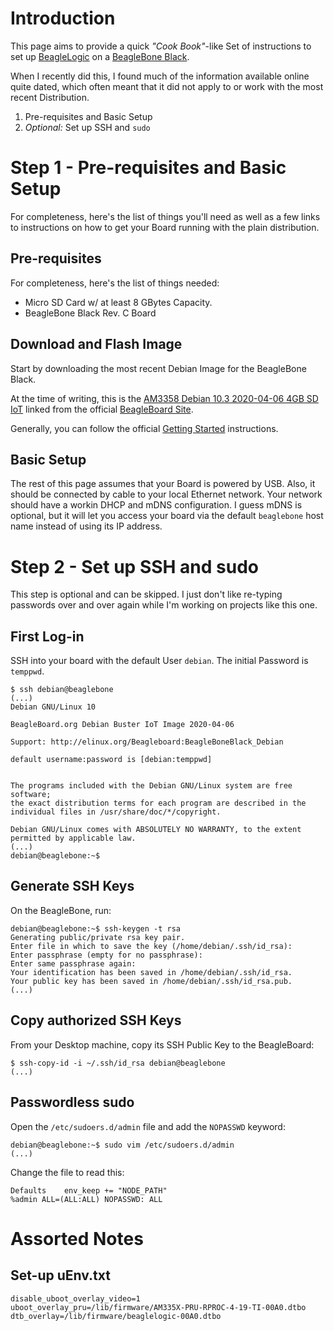 # Introduction
This page aims to provide a quick _"Cook Book"_-like Set of instructions to set up [BeagleLogic](http://beaglelogic.net) on a [BeagleBone Black](https://beagleboard.org/black).

When I recently did this, I found much of the information available online quite dated, which often meant that it did not apply to or work with the most recent Distribution.

1. Pre-requisites and Basic Setup
2. _Optional:_ Set up SSH and `sudo`

# Step 1 - Pre-requisites and Basic Setup
For completeness, here's the list of things you'll need as well as a few links to instructions on how to get your Board running with the plain distribution.

## Pre-requisites
For completeness, here's the list of things needed:
- Micro SD Card w/ at least 8 GBytes Capacity.
- BeagleBone Black Rev. C Board

## Download and Flash Image
Start by downloading the most recent Debian Image for the BeagleBone Black.

At the time of writing, this is the [AM3358 Debian 10.3 2020-04-06 4GB SD IoT](https://debian.beagleboard.org/images/bone-debian-10.3-iot-armhf-2020-04-06-4gb.img.xz) linked from the official [BeagleBoard Site](https://beagleboard.org/latest-images).

Generally, you can follow the official [Getting Started](https://beagleboard.org/getting-started#update) instructions.

## Basic Setup
The rest of this page assumes that your Board is powered by USB. Also, it should be connected by cable to your local Ethernet network. Your network should have a workin DHCP and mDNS configuration. I guess mDNS is optional, but it will let you access your board via the default `beaglebone` host name instead of using its IP address.

# Step 2 - Set up SSH and sudo
This step is optional and can be skipped. I just don't like re-typing passwords over and over again while I'm working on projects like this one.

## First Log-in
SSH into your board with the default User `debian`. The initial Password is `temppwd`.

```
$ ssh debian@beaglebone
(...)
Debian GNU/Linux 10

BeagleBoard.org Debian Buster IoT Image 2020-04-06

Support: http://elinux.org/Beagleboard:BeagleBoneBlack_Debian

default username:password is [debian:temppwd]


The programs included with the Debian GNU/Linux system are free software;
the exact distribution terms for each program are described in the
individual files in /usr/share/doc/*/copyright.

Debian GNU/Linux comes with ABSOLUTELY NO WARRANTY, to the extent
permitted by applicable law.
(...)
debian@beaglebone:~$
```

## Generate SSH Keys
On the BeagleBone, run:
```
debian@beaglebone:~$ ssh-keygen -t rsa
Generating public/private rsa key pair.
Enter file in which to save the key (/home/debian/.ssh/id_rsa): 
Enter passphrase (empty for no passphrase): 
Enter same passphrase again: 
Your identification has been saved in /home/debian/.ssh/id_rsa.
Your public key has been saved in /home/debian/.ssh/id_rsa.pub.
(...)
```

## Copy authorized SSH Keys
From your Desktop machine, copy its SSH Public Key to the BeagleBoard:

```
$ ssh-copy-id -i ~/.ssh/id_rsa debian@beaglebone
(...)
```

## Passwordless sudo
Open the `/etc/sudoers.d/admin` file and add the `NOPASSWD` keyword:

```
debian@beaglebone:~$ sudo vim /etc/sudoers.d/admin
(...)
```
Change the file to read this:

```
Defaults	env_keep += "NODE_PATH"
%admin ALL=(ALL:ALL) NOPASSWD: ALL
```
# Assorted Notes
## Set-up uEnv.txt
```
disable_uboot_overlay_video=1
uboot_overlay_pru=/lib/firmware/AM335X-PRU-RPROC-4-19-TI-00A0.dtbo
dtb_overlay=/lib/firmware/beaglelogic-00A0.dtbo
```


